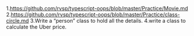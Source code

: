 1.https://github.com/rvsp/typescript-oops/blob/master/Practice/Movie.md
2.https://github.com/rvsp/typescript-oops/blob/master/Practice/class-circle.md
3.Write a “person” class to hold all the details.
4.write a class to calculate the Uber price.

